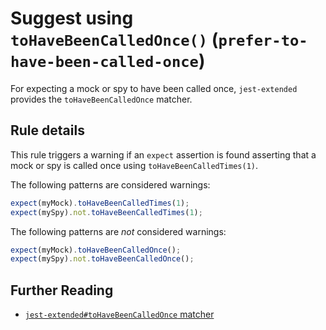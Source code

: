 # Suggest using `toHaveBeenCalledOnce()` (`prefer-to-have-been-called-once`)

For expecting a mock or spy to have been called once, `jest-extended` provides
the `toHaveBeenCalledOnce` matcher.

## Rule details

This rule triggers a warning if an `expect` assertion is found asserting that a
mock or spy is called once using `toHaveBeenCalledTimes(1)`.

The following patterns are considered warnings:

```js
expect(myMock).toHaveBeenCalledTimes(1);
expect(mySpy).not.toHaveBeenCalledTimes(1);
```

The following patterns are _not_ considered warnings:

```js
expect(myMock).toHaveBeenCalledOnce();
expect(mySpy).not.toHaveBeenCalledOnce();
```

## Further Reading

- [`jest-extended#toHaveBeenCalledOnce` matcher](https://github.com/jest-community/jest-extended#tohavebeencalledonce)
